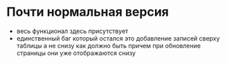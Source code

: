 # Почти нормальная версия
- весь функционал здесь присутствует
- единственный баг который остался это добавление записей сверху
таблицы а не снизу как должно быть
причем при обновление страницы они уже отображаются снизу
